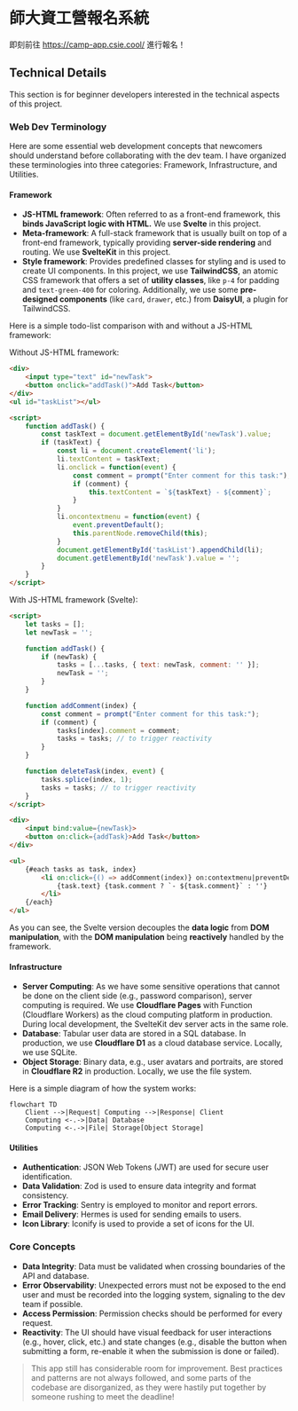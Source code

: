 # 師大資工營報名系統

即刻前往 <https://camp-app.csie.cool/> 進行報名！

## Technical Details

This section is for beginner developers interested in the technical aspects of this project.

### Web Dev Terminology

Here are some essential web development concepts that newcomers should understand before collaborating with the dev team. I have organized these terminologies into three categories: Framework, Infrastructure, and Utilities.

#### Framework

- **JS-HTML framework**: Often referred to as a front-end framework, this **binds JavaScript logic with HTML.** We use **Svelte** in this project.
- **Meta-framework**: A full-stack framework that is usually built on top of a front-end framework, typically providing **server-side rendering** and routing. We use **SvelteKit** in this project.
- **Style framework**: Provides predefined classes for styling and is used to create UI components. In this project, we use **TailwindCSS**, an atomic CSS framework that offers a set of **utility classes**, like `p-4` for padding and `text-green-400` for coloring. Additionally, we use some **pre-designed components** (like `card`, `drawer`, etc.) from **DaisyUI**, a plugin for TailwindCSS.

Here is a simple todo-list comparison with and without a JS-HTML framework:

Without JS-HTML framework:

```html
<div>
    <input type="text" id="newTask">
    <button onclick="addTask()">Add Task</button>
</div>
<ul id="taskList"></ul>

<script>
    function addTask() {
        const taskText = document.getElementById('newTask').value;
        if (taskText) {
            const li = document.createElement('li');
            li.textContent = taskText;
            li.onclick = function(event) {
                const comment = prompt("Enter comment for this task:");
                if (comment) {
                    this.textContent = `${taskText} - ${comment}`;
                }
            }
            li.oncontextmenu = function(event) {
                event.preventDefault();
                this.parentNode.removeChild(this);
            }
            document.getElementById('taskList').appendChild(li);
            document.getElementById('newTask').value = '';
        }
    }
</script>
```

With JS-HTML framework (Svelte):

```html
<script>
    let tasks = [];
    let newTask = '';

    function addTask() {
        if (newTask) {
            tasks = [...tasks, { text: newTask, comment: '' }];
            newTask = '';
        }
    }

    function addComment(index) {
        const comment = prompt("Enter comment for this task:");
        if (comment) {
            tasks[index].comment = comment;
            tasks = tasks; // to trigger reactivity
        }
    }

    function deleteTask(index, event) {
        tasks.splice(index, 1);
        tasks = tasks; // to trigger reactivity
    }
</script>

<div>
    <input bind:value={newTask}>
    <button on:click={addTask}>Add Task</button>
</div>

<ul>
    {#each tasks as task, index}
        <li on:click={() => addComment(index)} on:contextmenu|preventDefault={() => deleteTask(index)}>
            {task.text} {task.comment ? `- ${task.comment}` : ''}
        </li>
    {/each}
</ul>
```

As you can see, the Svelte version decouples the **data logic** from **DOM manipulation**, with the **DOM manipulation** being **reactively** handled by the framework.

#### Infrastructure

- **Server Computing**: As we have some sensitive operations that cannot be done on the client side (e.g., password comparison), server computing is required. We use **Cloudflare Pages** with Function (Cloudflare Workers) as the cloud computing platform in production. During local development, the SvelteKit dev server acts in the same role.
- **Database**: Tabular user data are stored in a SQL database. In production, we use **Cloudflare D1** as a cloud database service. Locally, we use SQLite.
- **Object Storage**: Binary data, e.g., user avatars and portraits, are stored in **Cloudflare R2** in production. Locally, we use the file system.

Here is a simple diagram of how the system works:

```mermaid
flowchart TD
    Client -->|Request| Computing -->|Response| Client
    Computing <-.->|Data| Database
    Computing <-.->|File| Storage[Object Storage]
```

#### Utilities

- **Authentication**: JSON Web Tokens (JWT) are used for secure user identification.
- **Data Validation**: Zod is used to ensure data integrity and format consistency.
- **Error Tracking**: Sentry is employed to monitor and report errors.
- **Email Delivery**: Hermes is used for sending emails to users.
- **Icon Library**: Iconify is used to provide a set of icons for the UI.

### Core Concepts

- **Data Integrity**: Data must be validated when crossing boundaries of the API and database.
- **Error Observability**: Unexpected errors must not be exposed to the end user and must be recorded into the logging system, signaling to the dev team if possible.
- **Access Permission**: Permission checks should be performed for every request.
- **Reactivity**: The UI should have visual feedback for user interactions (e.g., hover, click, etc.) and state changes (e.g., disable the button when submitting a form, re-enable it when the submission is done or failed).

> This app still has considerable room for improvement. Best practices and patterns are not always followed, and some parts of the codebase are disorganized, as they were hastily put together by someone rushing to meet the deadline!
